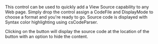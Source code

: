 ﻿This control can be used to quickly add a View Source capability to any Web page. Simply drop the control assign a CodeFile and DisplayMode to choose a format and you're ready to go. Source code is displayed with Syntax color highlighting using csCodeParser.

Clicking on the button will display the source code at the location of the button with an option to hide the content.